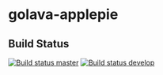 # golava-applepie

## Build Status


[![Build status master](https://ci.appveyor.com/api/projects/status/esu1qyc7pschm4s0?svg=true&passingText=develop%20-%20OK)](https://ci.appveyor.com/project/esskar/golava-applepie-8l1le)
[![Build status develop](https://ci.appveyor.com/api/projects/status/hju3svgtvd31lssx?svg=true&passingText=develop%20-%20OK)](https://ci.appveyor.com/project/esskar/golava-applepie)
